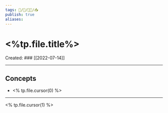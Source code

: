 ```yaml
---
tags: 🧠️/📝️/👨‍🏫/📥️
publish: true
aliases: 
---
```

# <%tp.file.title%>
Created: ### [[2022-07-14]]
___
## Concepts
* <% tp.file.cursor(0) %>
___

<% tp.file.cursor(1) %>
